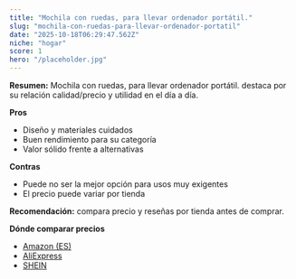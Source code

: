 ```yaml
---
title: "Mochila con ruedas, para llevar ordenador portátil."
slug: "mochila-con-ruedas-para-llevar-ordenador-portatil"
date: "2025-10-18T06:29:47.562Z"
niche: "hogar"
score: 1
hero: "/placeholder.jpg"
---
```


**Resumen:** Mochila con ruedas, para llevar ordenador portátil. destaca por su relación calidad/precio y utilidad en el día a día.

**Pros**
- Diseño y materiales cuidados
- Buen rendimiento para su categoría
- Valor sólido frente a alternativas

**Contras**
- Puede no ser la mejor opción para usos muy exigentes
- El precio puede variar por tienda

**Recomendación:** compara precio y reseñas por tienda antes de comprar.

**Dónde comparar precios**
- [Amazon (ES)](https://www.amazon.es/s?k=Mochila%20con%20ruedas%2C%20para%20llevar%20ordenador%20port%C3%A1til.&tag=teknovashop25-21)
- [AliExpress](https://www.aliexpress.com/wholesale?SearchText=Mochila%20con%20ruedas%2C%20para%20llevar%20ordenador%20port%C3%A1til.)
- [SHEIN](https://www.shein.com/pdsearch/Mochila%20con%20ruedas%2C%20para%20llevar%20ordenador%20port%C3%A1til.)